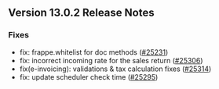 ## Version 13.0.2 Release Notes

### Fixes
- fix: frappe.whitelist for doc methods ([#25231](https://github.com/frappe/kanierp/pull/25231))
- fix: incorrect incoming rate for the sales return ([#25306](https://github.com/frappe/kanierp/pull/25306))
- fix(e-invoicing): validations & tax calculation fixes ([#25314](https://github.com/frappe/kanierp/pull/25314))
- fix: update scheduler check time ([#25295](https://github.com/frappe/kanierp/pull/25295))